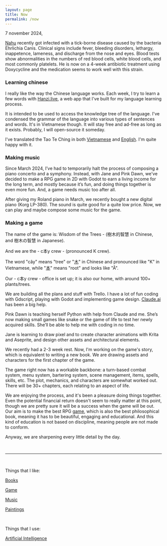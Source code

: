 ```yaml
---
layout: page
title: Now
permalink: /now
---
```


7 november 2024,

[Nahu](/files/painting_dog.jpg) recently got infected with a tick-borne disease caused by the bacteria Ehrlichia Canis. Clinical signs include fever, bleeding disorders, lethargy, inappetence, lameness, and discharge from the nose and eyes. Blood tests show abnormalities in the numbers of red blood cells, white blood cells, and most commonly platelets. He is now on a 4-week antibiotic treatment using Doxycycline and the medication seems to work well with this strain.  

### Learning chinese

I really like the way the Chinese language works.
Each week, I try to learn a few words with [Hanzi.live](https://hanzi.live), a web app that I've built for my language learning process.  

It is intended to be used to access the knowledge tree of the language. I've condensed the grammar of the language into various types of sentences and words. It's in Vietnamese though. It will stay free and ad-free as long as it exists. Probably, I will open-source it someday.

I've translated the Tao Te Ching in both [Vietnamese](https://hanzi.live/practice/tao_te_ching) and [English](/dao). I'm quite happy with it.

### Making music

Since March 2024, I’ve had to temporarily halt the process of composing a piano concerto and a symphony. Instead, with Jane and Pink Dawn, we've decided to make a RPG game in 2D with Godot to earn a living income for the long term, and mostly because it’s fun, and doing things together is even more fun. And, a game needs music too after all.

After giving my Roland piano in March, we recently bought a new digital piano (Korg LP-380). The sound is quite good for a quite low price. Now, we can play and maybe compose some music for the game.

### Making a game

The name of the game is: Wisdom of the Trees - (樹木的智慧 in Chinese, and 樹木の智慧 in Japanese).

And we are the - c本y crew - (pronounced K crew).

The word "cây" means "tree" or "[木](https://hanzi.live/hanzi/木)" in Chinese and pronounced like "K" in Vietnamese, while "[本](https://hanzi.live/hanzi/本)" means "root" and looks like "Â".

Our - c本y crew - office is set up; it is also our home, with around 100+ plants/trees.

We are building all the plans and stuff with Trello. I have a lot of fun coding with Gdscript, playing with Godot and implementing game design. [Claude.ai](https://claude.ai) has been a big help. 

Pink Dawn is teaching herself Python with help from Claude and me. She’s now making small games like snake or the game of life to test her newly acquired skills. She’ll be able to help me with coding in no time.

Jane is learning to draw pixel and to create character animations with Krita and Aseprite, and design other assets and architectural elements. 

We recently had a 2-3 week rest. Now, I'm working on the game's story, which is equivalent to writing a new book. We are drawing assets and characters for the first chapter of the game.  

The game right now has a workable backbone: a turn-based combat system, menu system, bartering system, scene management, items, spells, skills, etc. The plot, mechanics, and characters are somewhat worked out. There will be 30+ chapters, each relating to an aspect of life.  

We are enjoying the process, and it's been a pleasure doing things together. Even the potential financial return doesn't seem to really matter at this point, though we are pretty sure it will be a success when the game will be out. Our aim is to make the best RPG [game](/game), which is also the best philosophical book, meaning it has to be beautiful, engaging and educational. And this kind of education is not based on discipline, meaning people are not made to conform.  

Anyway, we are sharpening every little detail by the day.

<br>
<hr>
<br>

Things that I like:

[Books](/books)

[Game](/game)

[Music](/music)

[Paintings](/paintings)

<br>

Things that I use:

[Artificial Intelligence](/ai)

<br>
<br>